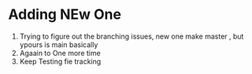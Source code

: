 # Adding NEw One 

1. Trying to figure out the branching issues, new one make master , but ypours is main basically 
2. Agaain to One more time 
3. Keep Testing fie tracking 